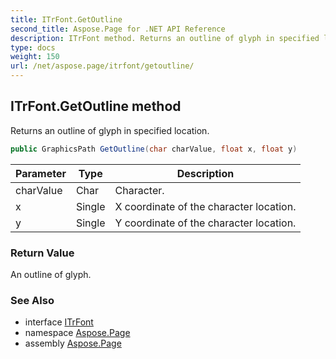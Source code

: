 ```yaml
---
title: ITrFont.GetOutline
second_title: Aspose.Page for .NET API Reference
description: ITrFont method. Returns an outline of glyph in specified location
type: docs
weight: 150
url: /net/aspose.page/itrfont/getoutline/
---
```

## ITrFont.GetOutline method

Returns an outline of glyph in specified location.

```csharp
public GraphicsPath GetOutline(char charValue, float x, float y)
```

| Parameter | Type | Description |
| --- | --- | --- |
| charValue | Char | Character. |
| x | Single | X coordinate of the character location. |
| y | Single | Y coordinate of the character location. |

### Return Value

An outline of glyph.

### See Also

* interface [ITrFont](../)
* namespace [Aspose.Page](../../itrfont/)
* assembly [Aspose.Page](../../../)


